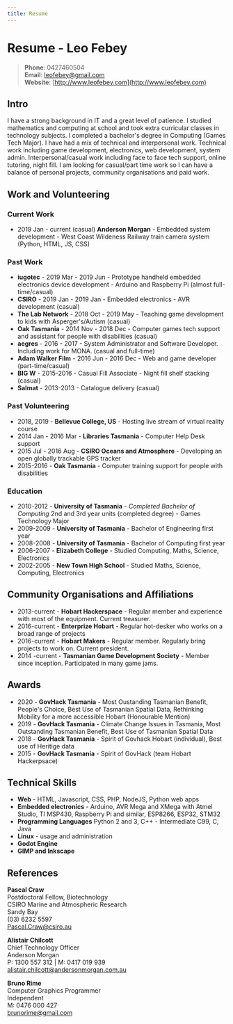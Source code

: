 ```yaml
---
title: Resume
---
```


# Resume - Leo Febey

>**Phone**:  0427460504  
>**Email**: <leofebey@gmail.com>  
>**Website**:  [http://www.leofebey.com](http://www.leofebey.com)

## Intro

I have a strong background in IT and a great level of patience. I studied mathematics and computing at school and took extra curricular classes in technology subjects. I completed a bachelor's degree in Computing (Games Tech Major). I have had a mix of technical and interpersonal work. Technical work including game development, electronics, web development, system admin. Interpersonal/casual work including face to face tech support, online tutoring, night fill. I am looking for casual/part time work so I can have a balance of personal projects, community organisations and paid work.

## Work and Volunteering

### Current Work
* 2019 Jan - current (casual) **Anderson Morgan** - Embedded system development - West Coast Wildeness Railway train camera system (Python, HTML, JS, CSS)

### Past Work
* **iugotec** - 2019 Mar - 2019 Jun - Prototype handheld embedded electronics device development - Arduino and Raspberry Pi (almost full-time/casual)
* **CSIRO** - 2019 Jan - 2019 Jan - Embedded electronics - AVR development (casual) 
* **The Lab Network** - 2018 Oct - 2019 May - Teaching game development to kids with Asperger's/Autism (casual)
* **Oak Tasmania** - 2014 Nov - 2018 Dec -  Computer games tech support and assistant for people with disabilities (casual)
* **aegres** - 2016 - 2017 - System Administrator and Software Developer. Including work for MONA.  (casual and full-time)
* **Adam Walker Film** - 2016 Jun - 2016 Dec -  Web and game developer  (part-time/casual)
*  **BIG W** - 2015-2016 - Casual Fill Associate -  Night fill shelf stacking (casual) 
*  **Salmat**  - 2013-2013  - Catalogue delivery (casual)

### Past Volunteering
* 2018, 2019 - **Bellevue College, US** - Hosting live stream of virtual reality course
* 2014 Jan - 2016 Mar - **Libraries Tasmania** - Computer Help Desk support
* 2015 Jul - 2016 Aug - **CSIRO Oceans and Atmosphere** - Developing an open globally trackable GPS tracker
* 2015-2016 - **Oak Tasmania** - Computer training support for people with disabilities

### Education
* 2010-2012 - **University of Tasmania** - *Completed Bachelor of Computing* 2nd and 3rd year units (completed degree) - Games Technology Major
* 2009-2009 - **University of Tasmania** - Bachelor of Engineering first year
* 2008-2008 - **University of Tasmania** - Bachelor of Computing first year
* 2006-2007 - **Elizabeth College** - Studied Computing, Maths, Science, Electronics
* 2002-2005 - **New Town High School** - Studied Maths, Science, Computing, Electronics

## Community Organisations and Affiliations
* 2013-current - **Hobart Hackerspace** - Regular member and experience with most of the equipment. Current treasurer.
* 2016-current - **Enterprize Hobart** - Regular hot-desker who works on a broad range of projects
* 2016-current - **Hobart Makers** - Regular member. Regularly bring projects to work on. Current president.
* 2014 -current - **Tasmanian Game Development Society** - Member since inception. Participated in many game jams.

## Awards
* 2020 - **GovHack Tasmania** - Most Oustanding Tasmanian Benefit, People's Choice, Best Use of Tasmanian Spatial Data, Rethinking Mobility for a more accessible Hobart (Honourable Mention)
* 2019 - **GovHack Tasmania** - Climate Change Issues in Tasmania, Most Outstanding Tasmanian Benefit, Best Use of Tasmanian Spatial Data
* 2018 - **GovHack Tasmania** - Spirit of Govhack Hobart (individual), Best use of Heritige data
* 2015 - **GovHack Tasmania** - Spirit of GovHack (team Hobart Hackerpsace)

## Technical Skills

- **Web** - HTML, Javascript, CSS, PHP, NodeJS, Python web apps
- **Embedded electronics** - Arduino, AVR Mega and XMega with Atmel Studio, TI MSP430, Raspberry Pi and similar, ESP8266, ESP32, STM32
- **Programming Languages** Python 2 and 3, C++ - Intermediate C99, C, Java
- **Linux** - usage and administration
- **Godot Engine**
- **GIMP and Inkscape**

## References
**Pascal Craw**  
Postdoctoral Fellow, Biotechnology  
CSIRO Marine and Atmospheric Research  
Sandy Bay  
(03) 6232 5597  
Pascal.Craw@csiro.au  

**Alistair Chilcott**  
Chief Technology Officer  
Anderson Morgan  
P: 1300 557 312 | M: 0417 019 939  
alistair.chilcott@andersonmorgan.com.au  

**Bruno Rime**    
Computer Graphics Programmer  
Independent   
M: 0476 000 427   
brunorime@gmail.com